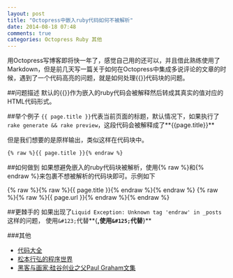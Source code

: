 ```yaml
---
layout: post
title: "Octopress中嵌入ruby代码如何不被解析"
date: 2014-08-18 07:48
comments: true
categories: Octopress Ruby 其他
---
```


用Octopress写博客即将快一年了，感觉自己用的还可以，并且借此熟练使用了Markdown，但是前几天写一篇关于如何在Octopress中集成多说评论的文章的时候，遇到了一个代码高亮的问题，就是如何处理{{}}代码块的问题。

<!--more-->
##问题描述
默认的{{}}作为嵌入的ruby代码会被解释然后转成其真实的值对应的HTML代码形式。

##举个例子
`{{ page.title }}`代表当前页面的标题，默认情况下，如果执行了`rake generate && rake preview`，这段代码会被解释成了**{{page.title}}**

但是我们想要的是原样输出，类似这样在代码块中。
```html
{% raw %}{{ page.title }}{% endraw %}
```

##如何做到
如果想避免嵌入的ruby代码块被解析，使用&#123;% raw %&#125;和&#123;% endraw %&#125;来包裹不想被解析的代码块即可。示例如下


&#123;% raw %&#125;{% raw %}{{ page.title }}{% endraw %}&#123;% endraw %&#125;
&#123;% raw %&#125;{% raw %}{{ page.url }}{% endraw %}&#123;% endraw %&#125;

##更棘手的
如果出现了`Liquid Exception: Unknown tag 'endraw' in _posts`这样的问题，
使用`&#123;`代替**{**,使用`&#125;`代替**}**

###其他
  * <a href="http://www.amazon.cn/gp/product/B0061XKRXA/ref=as_li_tf_tl?ie=UTF8&camp=536&creative=3200&creativeASIN=B0061XKRXA&linkCode=as2&tag=droidyue-23">代码大全</a><img src="http://ir-cn.amazon-adsystem.com/e/ir?t=droidyue-23&l=as2&o=28&a=B0061XKRXA" width="1" height="1" border="0" alt="" style="border:none !important; margin:0px !important;" />
  * <a href="http://www.amazon.cn/gp/product/B005KGBTQ8/ref=as_li_tf_tl?ie=UTF8&camp=536&creative=3200&creativeASIN=B005KGBTQ8&linkCode=as2&tag=droidyue-23">松本行弘的程序世界</a><img src="http://ir-cn.amazon-adsystem.com/e/ir?t=droidyue-23&l=as2&o=28&a=B005KGBTQ8" width="1" height="1" border="0" alt="" style="border:none !important; margin:0px !important;" />
  * <a href="http://www.amazon.cn/gp/product/B004WHZGZQ/ref=as_li_tf_tl?ie=UTF8&camp=536&creative=3200&creativeASIN=B004WHZGZQ&linkCode=as2&tag=droidyue-23">黑客与画家:硅谷创业之父Paul Graham文集</a><img src="http://ir-cn.amazon-adsystem.com/e/ir?t=droidyue-23&l=as2&o=28&a=B004WHZGZQ" width="1" height="1" border="0" alt="" style="border:none !important; margin:0px !important;" />

